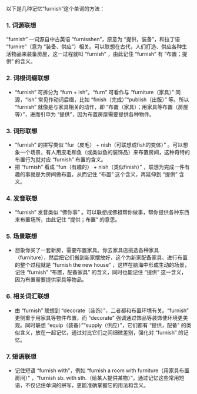 以下是几种记忆“furnish”这个单词的方法：

### 1. 词源联想
“furnish” 一词源自中古英语 “furnisshen”，原意为 “提供，装备”，和拉丁语 “furnire”（意为 “装备、供应”）相关。可以联想在古代，人们打造、供应各种生活物品来装备房屋，这一过程就叫 “furnish” ，由此记住 “furnish” 有 “布置；提供” 的含义。

### 2. 词根词缀联想
 - “furnish” 可拆分为 “furn + ish”。“furn” 可看作与 “furniture（家具）” 同源，“ish” 常见作动词后缀，比如 “finish（完成）”“publish（出版）” 等。所以 “furnish” 就像是与家具相关的动作，即 “布置（家具）；用家具等布置（房屋等）”，进而引申为 “提供”，因为布置房屋需要提供各种物件。

### 3. 词形联想
 - “furnish” 的拼写类似 “fur（皮毛） + nish（可联想成fish的变体）” 。可以想象一个场景，有人用皮毛和鱼（或类似鱼的装饰品）来布置房间，这种奇特的布置行为就对应 “furnish” 布置的含义。
 - 把 “furnish” 看成 “fun（有趣的） + nish（类似finish）” ，联想为完成一件有趣的事就是为房间做布置，从而记住 “布置” 这个含义，再延伸到 “提供” 含义。

### 4. 发音联想
 - “furnish” 发音类似 “佛你事” 。可以联想成佛祖帮你做事，帮你提供各种东西来布置场所，由此记住 “提供；布置” 的意思。

### 5. 场景联想
 - 想象你买了一套新房，需要布置家具。你去家具店挑选各种家具（furniture），然后把它们搬到新家摆放好，这个为新家配备家具、进行布置的整个过程就是 “furnish the new house” ，这样在脑海中形成生动的场景，记住 “furnish” “布置，配备家具” 的含义，同时也能记住 “提供” 这一含义，因为布置需要提供家具等物品。

### 6. 相关词汇联想
 - 由 “furnish” 联想到 “decorate（装饰）”，二者都和布置环境有关。“furnish” 更侧重于用家具等物件布置，而 “decorate” 强调通过饰品等装饰使环境更美观。同时联想 “equip（装备）”“supply（供应）”，它们都有 “提供，配备” 的类似含义，放在一起记忆，通过对比它们之间细微差别，强化对 “furnish” 的记忆。

### 7. 短语联想
 - 记住短语 “furnish with”，例如 “furnish a room with furniture（用家具布置房间）” ，“furnish sb. with sth.（给某人提供某物）”。通过记忆这些常用短语，不仅记住单词的拼写，更能准确掌握它的用法和含义。 